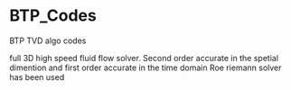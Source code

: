 # BTP_Codes
BTP TVD algo codes

full 3D high speed fluid flow solver. 
Second order accurate in the spetial dimention and first order accurate in the time domain
Roe riemann solver has been used 


